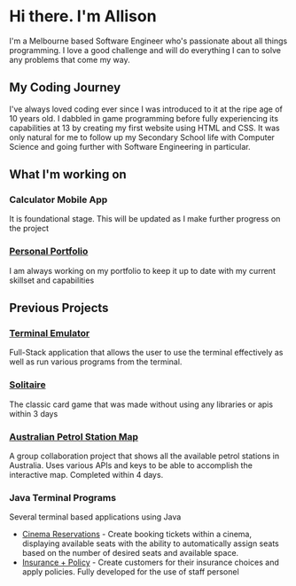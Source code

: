 # Hi there. I'm Allison
I'm a Melbourne based Software Engineer who's passionate about all things programming. I love a good challenge and will do everything I can to solve any problems that come my way.

## My Coding Journey

I've always loved coding ever since I was introduced to it at the ripe age of 10 years old. I dabbled in game programming before fully experiencing its capabilities at 13 by creating my first website using HTML and CSS. It was only natural for me to follow up my Secondary School life with Computer Science and going further with Software Engineering in particular.

## What I'm working on

### Calculator Mobile App
It is foundational stage. This will be updated as I make further progress on the project

### [Personal Portfolio](https://alligrass.dev)
I am always working on my portfolio to keep it up to date with my current skillset and capabilities

## Previous Projects

### [Terminal Emulator](https://github.com/AlliGrass/terminal-rock-paper-scissors)
Full-Stack application that allows the user to use the terminal effectively as well as run various programs from the terminal.

### [Solitaire](https://alligrass.github.io/project1_Solitaire/)
The classic card game that was made without using any libraries or apis within 3 days

### [Australian Petrol Station Map](https://github.com/AlliGrass/Servo-project3)
A group collaboration project that shows all the available petrol stations in Australia. Uses various APIs and keys to be able to accomplish the interactive map. Completed within 4 days.

### Java Terminal Programs 
Several terminal based applications using Java
- [Cinema Reservations](https://github.com/AlliGrass/Cinema-Reservation) - Create booking tickets within a cinema, displaying available seats with the ability to automatically assign seats based on the number of desired seats and available space.
- [Insurance + Policy](https://github.com/AlliGrass/Insurance-System) - Create customers for their insurance choices and apply policies. Fully developed for the use of staff personel

<!--
**AlliGrass/AlliGrass** is a ✨ _special_ ✨ repository because its `README.md` (this file) appears on your GitHub profile.

Here are some ideas to get you started:

- 🔭 I’m currently working on ...
- 🌱 I’m currently learning ...
- 👯 I’m looking to collaborate on ...
- 🤔 I’m looking for help with ...
- 💬 Ask me about ...
- 📫 How to reach me: ...
- 😄 Pronouns: ...
- ⚡ Fun fact: ...
-->
